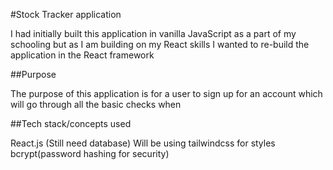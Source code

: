 #Stock Tracker application 

I had initially built this application in vanilla JavaScript as a part of my schooling but as I am building on my React skills I wanted to re-build the application in the React framework

##Purpose

The purpose of this application is for a user to sign up for an account which will go through all the basic checks when

##Tech stack/concepts used

React.js
(Still need database)
Will be using tailwindcss for styles
bcrypt(password hashing for security)